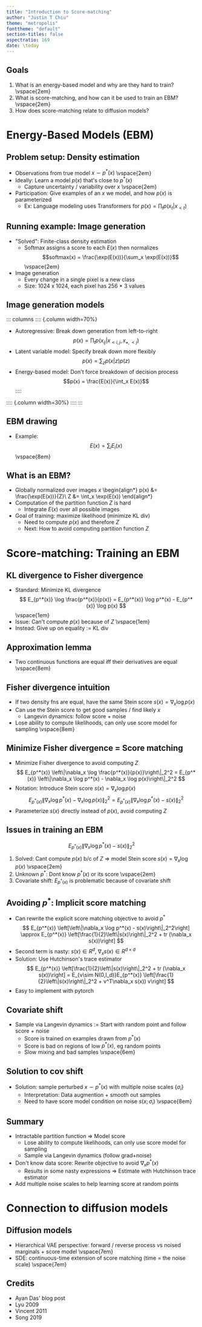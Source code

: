 ```yaml
---
title: "Introduction to Score-matching"
author: "Justin T Chiu"
theme: "metropolis"
fonttheme: "default"
section-titles: false
aspectratio: 169
date: \today
---
```


## Goals
1. What is an energy-based model and why are they hard to train?
\vspace{2em}
2. What is score-matching, and how can it be used to train an EBM?
\vspace{2em}
3. How does score-matching relate to diffusion models?

# Energy-Based Models (EBM)

## Problem setup: Density estimation
* Observations from true model $x\sim p^*(x)$
\vspace{2em}
* Ideally: Learn a model $p(x)$ that's close to $p^*(x)$
    * Capture uncertainty / variability over $x$
\vspace{2em}
* Participation: Give examples of an $x$ we model, and how $p(x)$ is parameterized
    * Ex: Language modeling uses Transformers for $p(x) = \prod_t p(x_t | x_{<t})$

## Running example: Image generation
* "Solved": Finite-class density estimation
    * Softmax assigns a score to each $E(x)$ then normalizes
    $$softmax(x) = \frac{\exp(E(x))}{\sum_x \exp(E(x))}$$
\vspace{2em}
* Image generation
    * Every change in a single pixel is a new class
    * Size: 1024 x 1024, each pixel has 256 * 3 values

## Image generation models
::: columns
:::: {.column width=70%}
* Autoregressive: Break down generation from left-to-right
$$p(x) = \prod_t p(x_{ij} | x_{<i,j},x_{\bullet,<j})$$
* Latent variable model: Specify break down more flexibly
$$p(x) = \sum_z p(x|z)p(z)$$
* Energy-based model: Don't force breakdown of decision process
$$p(x) = \frac{E(x)}{\int_x E(x)}$$
::::

:::: {.column width=30%}
::::
:::

## EBM drawing
* Example: $$E(x) = \sum_i E_i(x)$$
\vspace{8em}


## What is an EBM?
* Globally normalized over images $x$
\begin{align*}
p(x) &= \frac{\exp(E(x))}{Z}\\
Z &= \int_x \exp(E(x))
\end{align*}
* Computation of the partition function $Z$ is hard
    * Integrate $E(x)$ over all possible images
* Goal of training: maximize likelihood (minimize KL div)
    * Need to compute $p(x)$ and therefore $Z$
    * Next: How to avoid computing partition function $Z$

# Score-matching: Training an EBM

## KL divergence to Fisher divergence

* Standard: Minimize KL divergence
$$
E_{p^*(x)} \log \frac{p^*(x)}{p(x)}
= E_{p^*(x)} \log p^*(x) - E_{p^*(x)} \log p(x)
$$
\vspace{1em}
* Issue: Can't compute $p(x)$ because of $Z$
\vspace{1em}
* Instead: Give up on equality := KL div

## Approximation lemma
* Two continuous functions are equal iff their derivatives are equal
\vspace{8em}


## Fisher divergence intuition
* If two density fns are equal, have the same Stein score $s(x) = \nabla_x \log p(x)$
* Can use the Stein score to get good samples / find likely $x$
    * Langevin dynamics: follow score + noise
* Lose ability to compute likelihoods, can only use score model for sampling
\vspace{8em}


## Minimize Fisher divergence = Score matching
* Minimize Fisher divergence to avoid computing $Z$
$$
E_{p^*(x)} \left\|\nabla_x \log \frac{p^*(x)}{p(x)}\right\|_2^2
= E_{p^*(x)} \left\|\nabla_x \log p^*(x) - \nabla_x \log p(x)\right\|_2^2
$$
* Notation: Introduce Stein score $s(x) = \nabla_x \log p(x)$
$$
E_{p^*(x)} \left\|\nabla_x \log p^*(x) - \nabla_x \log p(x)\right\|_2^2
= E_{p^*(x)} \left\|\nabla_x \log p^*(x) - s(x)\right\|_2^2
$$
* Parameterize $s(x)$ directly instead of $p(x)$, avoid computing $Z$

## Issues in training an EBM
$$
E_{p^*(x)} \left\|\nabla_x \log p^*(x) - s(x)\right\|_2^2
$$

1) Solved: Cant compute $p(x)$ b/c of $Z$ => model Stein score $s(x) = \nabla_x \log p(x)$
\vspace{2em}
2) Unknown $p^*$: Dont know $p^*(x)$ or its score
\vspace{2em}
3) Covariate shift: $E_{p^*(x)}$ is problematic because of covariate shift

## Avoiding $p^*$: Implicit score matching
* Can rewrite the explicit score matching objective to avoid $p^*$
$$
E_{p^*(x)} \left[\left\|\nabla_x \log p^*(x) - s(x)\right\|_2^2\right]
\approx E_{p^*(x)} \left[\frac{1}{2}\left\|s(x)\right\|_2^2 + tr (\nabla_x s(x))\right]
$$
* Second term is nasty: $s(x) \in R^d$, $\nabla_x s(x) \in R^{d\times d}$
* Solution: Use Hutchinson's trace estimator$$
E_{p^*(x)} \left[\frac{1}{2}\left\|s(x)\right\|_2^2 + tr (\nabla_x s(x))\right]
= E_{v\sim N(0,I_d)}E_{p^*(x)} \left[\frac{1}{2}\left\|s(x)\right\|_2^2 + v^T\nabla_x s(x)) v\right]
$$
* Easy to implement with pytorch

## Covariate shift
* Sample via Langevin dynamics := Start with random point and follow score + noise
    * Score is trained on examples drawn from $p^*(x)$
    * Score is bad on regions of low $p^*(x)$, eg random points
    * Slow mixing and bad samples
\vspace{6em}

## Solution to cov shift
* Solution: sample perturbed $x\sim p^*(x)$ with multiple noise scales $\{\sigma_i\}$
    * Interpretation: Data augmention + smooth out samples
    * Need to have score model condition on noise $s(x; \sigma_i)$
\vspace{8em}

## Summary
* Intractable partition function => Model score
    * Lose ability to compute likelihoods, can only use score model for sampling
    * Sample via Langevin dynamics (follow grad+noise)
* Don't know data score: Rewrite objective to avoid $\nabla_x p^*(x)$
    * Results in some nasty expressions => Estimate with Hutchinson trace estimator
* Add multiple noise scales to help learning score at random points

# Connection to diffusion models

## Diffusion models
* Hierarchical VAE perspective: forward / reverse process vs noised marginals + score model
\vspace{7em}
* SDE: continuous-time extension of score matching (time = the noise scale)
\vspace{7em}


## Credits
* Ayan Das' blog post
* Lyu 2009
* Vincent 2011
* Song 2019
